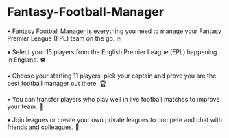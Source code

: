 # Fantasy-Football-Manager
 • Fantasy Football Manager is everything you need to manage your Fantasy Premier League (FPL) team on the go. 🔥

• Select your 15 players from the English Premier League (EPL) happening in England. ⚽

• Choose your starting 11 players, pick your captain and prove you are the best football manager out there. 🏆

• You can transfer players who play well in live football matches to improve your team. 🔄

• Join leagues or create your own private leagues to compete and chat with friends and colleagues. 🔢
